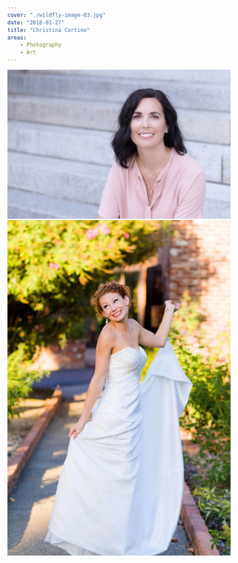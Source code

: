 ```yaml
---
cover: "./wildfly-image-03.jpg"
date: "2018-01-27"
title: "Christina Cortino"
areas:
    - Photography
    - Art
---
```


![](./wildfly-image-02.jpg)
![](./wildfly-image-01.jpg)